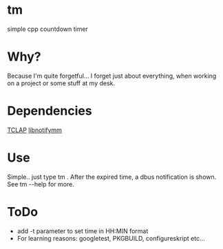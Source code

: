 # tm
simple cpp countdown timer
# Why? 
Because I'm quite forgetful... I forget just about everything, when working on a project or some stuff at my desk. 
# Dependencies
[TCLAP](http://tclap.sourceforge.net/)
[libnotifymm](https://github.com/GNOME/libnotifymm)
# Use
Simple.. just type tm <Time in minutes>. After the expired time, a dbus notification is shown. See tm --help for more. 
# ToDo 
- add -t parameter to set time in HH:MIN format 
- For learning reasons: googletest, PKGBUILD, configureskript etc...  
